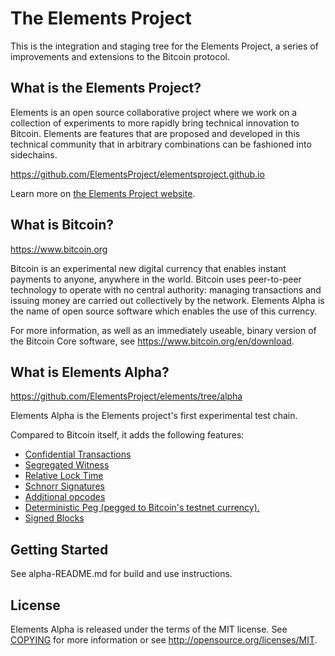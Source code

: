 The Elements Project
=================================
This is the integration and staging tree for the Elements Project, a series of
improvements and extensions to the Bitcoin protocol.

What is the Elements Project?
-----------------
Elements is an open source collaborative project where we work on a collection
of experiments to more rapidly bring technical innovation to Bitcoin.  Elements
are features that are proposed and developed in this technical community that in
arbitrary combinations can be fashioned into sidechains.

https://github.com/ElementsProject/elementsproject.github.io

Learn more on [the Elements Project website](https://www.elementsproject.org).

What is Bitcoin?
----------------
https://www.bitcoin.org

Bitcoin is an experimental new digital currency that enables instant payments to
anyone, anywhere in the world. Bitcoin uses peer-to-peer technology to operate
with no central authority: managing transactions and issuing money are carried
out collectively by the network. Elements Alpha is the name of open source
software which enables the use of this currency.

For more information, as well as an immediately useable, binary version of
the Bitcoin Core software, see https://www.bitcoin.org/en/download.

What is Elements Alpha?
-----------------------
https://github.com/ElementsProject/elements/tree/alpha

Elements Alpha is the Elements project's first experimental test chain.

Compared to Bitcoin itself, it adds the following features:
 * [Confidential Transactions][confidential-transactions]
 * [Segregated Witness][segregated-witness]
 * [Relative Lock Time][relative-lock-time]
 * [Schnorr Signatures][schnorr-signatures]
 * [Additional opcodes][opcodes]
 * [Deterministic Peg (pegged to Bitcoin's testnet currency).][deterministic-peg]
 * [Signed Blocks][signed-blocks]

Getting Started
---------------
See alpha-README.md for build and use instructions.

License
-------
Elements Alpha is released under the terms of the MIT license. See [COPYING](COPYING) for more
information or see http://opensource.org/licenses/MIT.

[confidential-transactions]: https://www.elementsproject.org/elements/confidential-transactions
[segregated-witness]: https://www.elementsproject.org/elements/segregated-witness
[relative-lock-time]: https://www.elementsproject.org/elements/relative-lock-time
[schnorr-signatures]: https://www.elementsproject.org/elements/schnorr-signatures
[opcodes]: https://www.elementsproject.org/elements/opcodes
[deterministic-peg]: https://www.elementsproject.org/elements/deterministic-pegs
[signed-blocks]: https://www.elementsproject.org/elements/signed-blocks
